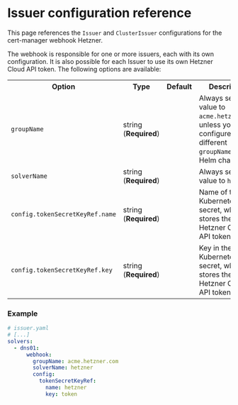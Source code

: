 # Issuer configuration reference

This page references the `Issuer` and `ClusterIssuer` configurations for the cert-manager webhook Hetzner.

The webhook is responsible for one or more issuers, each with its own configuration. It is also possible for each Issuer to use its own Hetzner Cloud API token. The following options are available:

<table>
    <tr>
        <th>Option</th>
        <th>Type</th>
        <th>Default</th>
        <th>Description</th>
    </tr>
    <tr>
        <td><code>groupName</code></td>
        <td>string (<strong>Required</strong>)</td>
        <td></td>
        <td>
            Always set this value to <code>acme.hetzner.com</code>,
            unless you configured a different <code>groupName</code> for the Helm chart.
        </td>
    </tr>
    <tr>
        <td><code>solverName</code></td>
        <td>string (<strong>Required</strong>)</td>
        <td></td>
        <td>Always set this value to <code>hetzner</code></td>
    </tr>
    <tr>
        <td><code>config.tokenSecretKeyRef.name</code></td>
        <td>string (<strong>Required</strong>)</td>
        <td></td>
        <td>Name of the Kubernetes secret, which stores the Hetzner Cloud API token.</td>
    </tr>
    <tr>
        <td><code>config.tokenSecretKeyRef.key</code></td>
        <td>string (<strong>Required</strong>)</td>
        <td></td>
        <td>Key in the Kubernetes secret, which stores the Hetzner Cloud API token.</td>
    </tr>
</table>

### Example

```yaml
# issuer.yaml
# [...]
solvers:
  - dns01:
      webhook:
        groupName: acme.hetzner.com
        solverName: hetzner
        config:
          tokenSecretKeyRef:
            name: hetzner
            key: token
```
